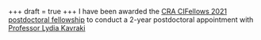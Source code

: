 +++
draft = true
+++
I have been awarded the [CRA CIFellows 2021 postdoctoral fellowship](https://cifellows2021.org/2021-class/) to conduct a 2-year postdoctoral appointment with [Professor Lydia Kavraki](http://kavrakilab.org/)
